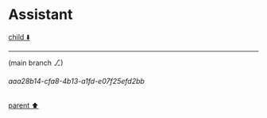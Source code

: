 # Assistant

[child ⬇️](#aaa28b14-cfa8-4b13-a1fd-e07f25efd2bb)

---

(main branch ⎇)
###### aaa28b14-cfa8-4b13-a1fd-e07f25efd2bb
[parent ⬆️](#f4cbbc7d-9acb-4f14-9ff0-afb79cd6df8d)
